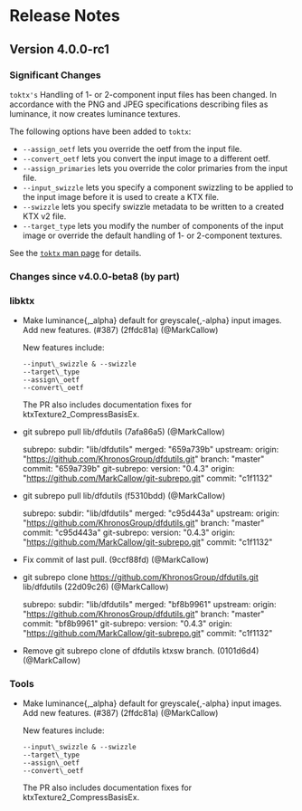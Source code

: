<!-- Copyright 2021, The Khronos Group Inc. -->
<!-- SPDX-License-Identifier: Apache-2.0 -->
Release Notes
=============
## Version 4.0.0-rc1
### Significant Changes

`toktx's` Handling of 1- or 2-component input files has been changed. In accordance with the PNG and JPEG specifications describing files as luminance, it now creates luminance textures.

The following options have been added to `toktx`:

* `--assign_oetf` lets you override the oetf from the input file.
* `--convert_oetf` lets you convert the input image to a different oetf.
* `--assign_primaries` lets you override the color primaries from the input file.
* `--input_swizzle` lets you specify a component swizzling to be applied to the input image before it is used to create a KTX file.
* `--swizzle` lets you specify swizzle metadata to be written to a created KTX v2 file.
* `--target_type` lets you modify the number of components of the input image or override the default handling of 1- or 2-component textures.

See the [`toktx` man page](https://github.khronos.org/KTX-Software/ktxtools/toktx.html) for details.

### Changes since v4.0.0-beta8 (by part)
### libktx

* Make luminance{,\_alpha} default for greyscale{,-alpha} input images. Add new features. (#387) (2ffdc81a) (@MarkCallow)

  New features include:
  
      --input\_swizzle & --swizzle
      --target\_type
      --assign\_oetf
      --convert\_oetf
  
  The PR also includes documentation fixes for ktxTexture2\_CompressBasisEx.
  

* git subrepo pull lib/dfdutils (7afa86a5) (@MarkCallow)

  subrepo:
    subdir:   "lib/dfdutils"
    merged:   "659a739b"
  upstream:
    origin:   "https://github.com/KhronosGroup/dfdutils.git"
    branch:   "master"
    commit:   "659a739b"
  git-subrepo:
    version:  "0.4.3"
    origin:   "https://github.com/MarkCallow/git-subrepo.git"
    commit:   "c1f1132"

* git subrepo pull lib/dfdutils (f5310bdd) (@MarkCallow)

  subrepo:
    subdir:   "lib/dfdutils"
    merged:   "c95d443a"
  upstream:
    origin:   "https://github.com/KhronosGroup/dfdutils.git"
    branch:   "master"
    commit:   "c95d443a"
  git-subrepo:
    version:  "0.4.3"
    origin:   "https://github.com/MarkCallow/git-subrepo.git"
    commit:   "c1f1132"

* Fix commit of last pull. (9ccf88fd) (@MarkCallow)

* git subrepo clone https://github.com/KhronosGroup/dfdutils.git lib/dfdutils (22d09c26) (@MarkCallow)

  subrepo:
    subdir:   "lib/dfdutils"
    merged:   "bf8b9961"
  upstream:
    origin:   "https://github.com/KhronosGroup/dfdutils.git"
    branch:   "master"
    commit:   "bf8b9961"
  git-subrepo:
    version:  "0.4.3"
    origin:   "https://github.com/MarkCallow/git-subrepo.git"
    commit:   "c1f1132"

* Remove git subrepo clone of dfdutils ktxsw branch. (0101d6d4) (@MarkCallow)

### Tools

* Make luminance{,\_alpha} default for greyscale{,-alpha} input images. Add new features. (#387) (2ffdc81a) (@MarkCallow)

  New features include:
  
      --input\_swizzle & --swizzle
      --target\_type
      --assign\_oetf
      --convert\_oetf
  
  The PR also includes documentation fixes for ktxTexture2\_CompressBasisEx.
  






